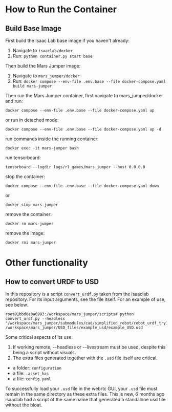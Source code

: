 # How to Run the Container

## Build Base Image
First build the Isaac Lab base image if you haven't already:
1. Navigate to `isaaclab/docker`
2. Run: `python container.py start base`

Then build the Mars Jumper image:
1. Navigate to `mars_jumper/docker`
2. Run: `docker compose --env-file .env.base --file docker-compose.yaml build mars-jumper`

Then run the Mars Jumper container, first navigate to mars_jumper/docker and run:
```
docker compose --env-file .env.base --file docker-compose.yaml up
```
or run in detached mode:
```
docker compose --env-file .env.base --file docker-compose.yaml up -d
```
run commands inside the running container:
```
docker exec -it mars-jumper bash
```
run tensorboard:
```
tensorboard --logdir logs/rl_games/mars_jumper --host 0.0.0.0
```

stop the container:
```
docker compose --env-file .env.base --file docker-compose.yaml down
```
or 
```
docker stop mars-jumper
```
remove the container:
```
docker rm mars-jumper
```
remove the image:
```
docker rmi mars-jumper
```

# Other functionality

## How to convert URDF to USD

In this repository is a script `convert_urdf.py` taken from the isaaclab repository. For its input arguments, see the file itself. For an example of use, see below. 
```
root@1bbd0e0a6993:/workspace/mars_jumper/scripts# python convert_urdf.py --headless "/workspace/mars_jumper/submodules/cad/simplified_robot/robot_urdf_try1/urdf/robot_urdf_try1.urdf" /workspace/mars_jumper/USD_files/example_usd/example_USD.usd
```
Some critical aspects of its use: 
1. If working remote, --headless or --livestream must be used, despite this being a script without visuals.  
2. The extra files generated together with the `.usd` file itself are critical. 
* a folder: `configuration`
* a file: `.asset_has`
* a file: `config.yaml`

To successfully load your `.usd` file in the webrtc GUI, your `.usd` file must remain in the same directory as these extra files. This is new, 6 months ago isaaclab had a script of the same name that generated a standalone usd file without the bloat. 

